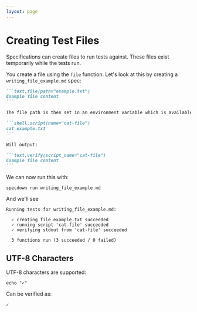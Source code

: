```yaml
---
layout: page
---
```


# Creating Test Files

Specifications can create files to run tests against.
These files exist temporarily while the tests run.

You create a file using the `file` function.
Let's look at this by creating a `writing_file_example.md` spec:

```` markdown
```text,file(path="example.txt")
Example file content
```

The file path is then set in an environment variable which is available in future scripts.

```shell,script(name="cat-file")
cat example.txt
```

Will output:

```text,verify(script_name="cat-file")
Example file content
```
````

We can now run this with:

``` shell
specdown run writing_file_example.md
```

And we'll see

``` text
Running tests for writing_file_example.md:

  ✓ creating file example.txt succeeded
  ✓ running script 'cat-file' succeeded
  ✓ verifying stdout from 'cat-file' succeeded

  3 functions run (3 succeeded / 0 failed)

```

## UTF-8 Characters

UTF-8 characters are supported:

``` shell
echo "✓"
```

Can be verified as:

``` text
✓
```

